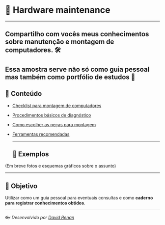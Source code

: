 # 🔧 Hardware maintenance
---
## Compartilho com vocês meus conhecimentos sobre **manutenção e montagem de computadores**. 🛠️
Essa amostra serve não só como guia pessoal mas também como **portfólio de estudos** 🧠
---
## 📑 Conteúdo
- [Checklist para montagem de computadores](Checklist.md)
- [Procedimentos básicos de diagnóstico](Diagnóstico.md)
- [Como escolher as peças para montagem](Peças.md)
- [Ferramentas recomendadas](Ferramentas.md) 
  
  ---
  
  ## 📸 Exemplos
(Em breve fotos e esquemas gráficos sobre o assunto)

  ---
  ## 🚀 Objetivo
  Utilizar como um guia pessoal para eventuais consultas e como **caderno para registrar conhecimentos obtidos**.

  ---
   👓 *Desenvolvido por [David Renan](https://github.com/David-rzz)*
